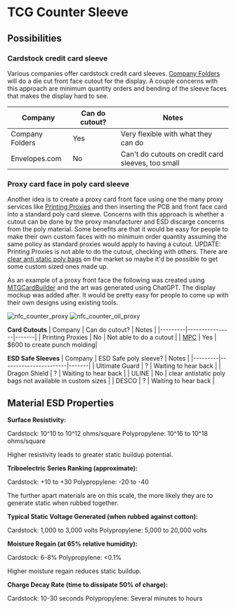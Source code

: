 # TCG Counter Sleeve

## Possibilities

### Cardstock credit card sleeve

Various companies offer cardstock credit card sleeves. [Company Folders](https://www.companyfolders.com/) will do a die cut front face cutout for the display. 
A couple concerns with this approach are minimum quantity orders and bending of the sleeve faces that makes the display hard to see.

| Company | Can do cutout? | Notes |
|---------|----------------|-------|
| Company Folders | Yes | Very flexible with what they can do |
| Envelopes.com | No | Can't do cutouts on credit card sleeves, too small |

### Proxy card face in poly card sleeve

Another idea is to create a proxy card front face using one the many proxy services like [Printing Proxies](https://www.printingproxies.com) and then inserting 
the PCB and front face card into a standard poly card sleeve. Concerns with this approach is whether a cutout can be done by the proxy manufacturer and ESD discarge
concerns from the poly material. Some benefits are that it would be easy for people to make their own custom faces with no minimum order quantity assuming the same
policy as standard proxies would apply to having a cutout. UPDATE: Printing Proxies is not able to do the cutout, checking with others. There are 
[clear anti static poly bags](https://www.uline.com/BL_5203/Clear-Anti-Static-Poly-Bags) on the market so maybe it'd be possible to get some custom sized ones made up.


As an example of a proxy front face the following was created using [MTGCardBuilder](https://mtgcardbuilder.com/) and the art was generated using ChatGPT. The display mockup
was added after. It would be pretty easy for people to come up with their own designs using existing tools.

![nfc_counter_proxy](https://github.com/groundst8/tcg-counter-sleeve/assets/53413353/74cd7227-f47b-4b54-9fc8-70c2268b1180)
![nfc_counter_oil_proxy](https://github.com/groundst8/tcg-counter-sleeve/assets/53413353/5d550fbc-b291-4d54-9564-b1ea3dd70b28)


**Card Cutouts**
| Company | Can do cutout? | Notes |
|---------|----------------|-------|
| Printing Proxies | No | Not able to do a cutout |
| [MPC](https://www.makeplayingcards.com) | Yes | $600 to create punch molding|

**ESD Safe Sleeves**
| Company | ESD Safe poly sleeve? | Notes |
|---------|-----------------------|-------|
| Ultimate Guard | ? | Waiting to hear back |
| Dragon Shield | ? | Waiting to hear back |
| ULINE | No | clear antistatic poly bags not available in custom sizes |
| DESCO | ? | Waiting to hear back |

## Material ESD Properties

**Surface Resistivity:**

Cardstock: 10^10 to 10^12 ohms/square
Polypropylene: 10^16 to 10^18 ohms/square

Higher resistivity leads to greater static buildup potential.

**Triboelectric Series Ranking (approximate):**

Cardstock: +10 to +30
Polypropylene: -20 to -40

The further apart materials are on this scale, the more likely they are to generate static when rubbed together.

**Typical Static Voltage Generated (when rubbed against cotton):**

Cardstock: 1,000 to 3,000 volts
Polypropylene: 5,000 to 20,000 volts


**Moisture Regain (at 65% relative humidity):**

Cardstock: 6-8%
Polypropylene: <0.1%

Higher moisture regain reduces static buildup.


**Charge Decay Rate (time to dissipate 50% of charge):**

Cardstock: 10-30 seconds
Polypropylene: Several minutes to hours

